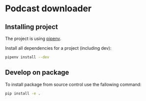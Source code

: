 # Podcast downloader

## Installing project

The project is using [pipenv](https://github.com/pypa/pipenv).

Install all dependencies for a project (including dev):

```bash
pipenv install --dev
```

## Develop on package

To install package from source control use the fallowing command:

```bash
pip install -e .
```
